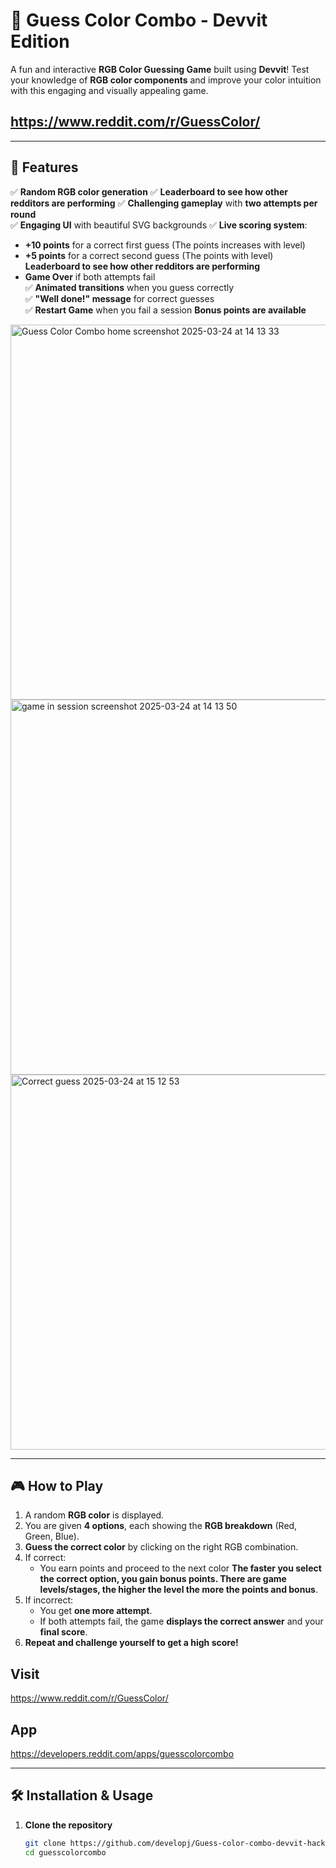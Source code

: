 # 🎨 Guess Color Combo - Devvit Edition

A fun and interactive **RGB Color Guessing Game** built using **Devvit**! Test your knowledge of **RGB color components** and improve your color intuition with this engaging and visually appealing game.

## https://www.reddit.com/r/GuessColor/
---

## 🚀 Features
   
     
✅ **Random RGB color generation** 
  ✅ **Leaderboard to see how other redditors are performing** 
✅ **Challenging gameplay** with **two attempts per round**  
✅ **Engaging UI** with beautiful SVG backgrounds
✅ **Live scoring system**:
   - **+10 points** for a correct first guess  (The points increases with level)
   - **+5 points** for a correct second guess (The points with level) 
   **Leaderboard to see how other redditors are performing**
   - **Game Over** if both attempts fail  
✅ **Animated transitions** when you guess correctly  
✅ **"Well done!" message** for correct guesses  
✅ **Restart Game** when you fail a session
   **Bonus points are available**
<img src="https://github.com/user-attachments/assets/4f6e390b-c7d2-4617-9832-1edf917e8d08" width="600" alt="Guess Color Combo home screenshot 2025-03-24 at 14 13 33" />

<img src="https://github.com/user-attachments/assets/f2c6e699-f85c-44b6-b21a-2464c5c178a0" width="600" alt="game in session screenshot 2025-03-24 at 14 13 50" />

<img src="https://github.com/user-attachments/assets/b5dfff32-0cfb-4255-9ec3-09fe82a9e391" width="600" alt="Correct guess 2025-03-24 at 15 12 53" />


---

## 🎮 How to Play

1. A random **RGB color** is displayed.  
2. You are given **4 options**, each showing the **RGB breakdown** (Red, Green, Blue).  
3. **Guess the correct color** by clicking on the right RGB combination.  
4. If correct:
   - You earn points and proceed to the next color **The faster you select the correct option, you gain bonus points. There are game levels/stages, the higher the level the more the points and bonus**.  
5. If incorrect:
   - You get **one more attempt**.  
   - If both attempts fail, the game **displays the correct answer** and your **final score**.  
6. **Repeat and challenge yourself to get a high score!**  

## Visit 
https://www.reddit.com/r/GuessColor/


## App
https://developers.reddit.com/apps/guesscolorcombo

---

## 🛠 Installation & Usage

1. **Clone the repository**  
   ```sh
   git clone https://github.com/developj/Guess-color-combo-devvit-hackathon.git
   cd guesscolorcombo
